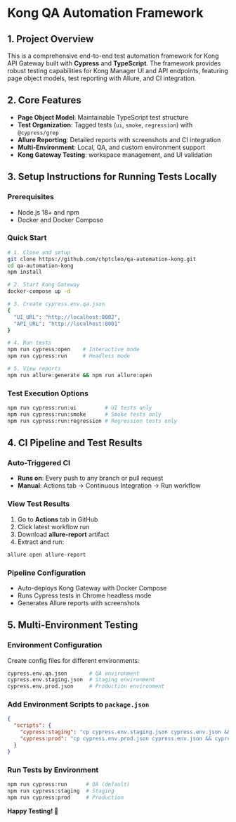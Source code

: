 # Kong QA Automation Framework

## 1. Project Overview

This is a comprehensive end-to-end test automation framework for Kong API Gateway built with **Cypress** and **TypeScript**. The framework provides robust testing capabilities for Kong Manager UI and API endpoints, featuring page object models, test reporting with Allure, and CI integration.

## 2. Core Features

- **Page Object Model**: Maintainable TypeScript test structure
- **Test Organization**: Tagged tests (`ui`, `smoke`, `regression`) with `@cypress/grep`
- **Allure Reporting**: Detailed reports with screenshots and CI integration
- **Multi-Environment**: Local, QA, and custom environment support
- **Kong Gateway Testing**: workspace management, and UI validation

## 3. Setup Instructions for Running Tests Locally

### Prerequisites

- Node.js 18+ and npm
- Docker and Docker Compose

### Quick Start

```bash
# 1. Clone and setup
git clone https://github.com/chptcleo/qa-automation-kong.git
cd qa-automation-kong
npm install

# 2. Start Kong Gateway
docker-compose up -d

# 3. Create cypress.env.qa.json
{
  "UI_URL": "http://localhost:8002",
  "API_URL": "http://localhost:8001"
}

# 4. Run tests
npm run cypress:open    # Interactive mode
npm run cypress:run     # Headless mode

# 5. View reports
npm run allure:generate && npm run allure:open
```

### Test Execution Options

```bash
npm run cypress:run:ui         # UI tests only
npm run cypress:run:smoke      # Smoke tests only
npm run cypress:run:regression # Regression tests only
```

## 4. CI Pipeline and Test Results

### Auto-Triggered CI

- **Runs on**: Every push to any branch or pull request
- **Manual**: Actions tab → Continuous Integration → Run workflow

### View Test Results

1. Go to **Actions** tab in GitHub
2. Click latest workflow run
3. Download **allure-report** artifact
4. Extract and run:

```bash
allure open allure-report
```

### Pipeline Configuration

- Auto-deploys Kong Gateway with Docker Compose
- Runs Cypress tests in Chrome headless mode
- Generates Allure reports with screenshots

## 5. Multi-Environment Testing

### Environment Configuration

Create config files for different environments:

```bash
cypress.env.qa.json       # QA environment
cypress.env.staging.json  # Staging environment
cypress.env.prod.json     # Production environment
```

### Add Environment Scripts to `package.json`

```json
{
  "scripts": {
    "cypress:staging": "cp cypress.env.staging.json cypress.env.json && cypress run --browser chrome",
    "cypress:prod": "cp cypress.env.prod.json cypress.env.json && cypress run --browser chrome --env grepTags=smoke"
  }
}
```

### Run Tests by Environment

```bash
npm run cypress:run      # QA (default)
npm run cypress:staging  # Staging
npm run cypress:prod     # Production
```

**Happy Testing! 🚀**
